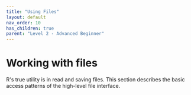 ```yaml
---
title: "Using Files"
layout: default
nav_order: 10 
has_children: true
parent: "Level 2 - Advanced Beginner"
---
```


# Working with files

R's true utility is in read and saving files. This section describes the basic access patterns of the high-level file interface. 
